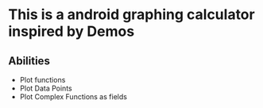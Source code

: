 # This is a android graphing calculator inspired by Demos
## Abilities
- Plot functions
- Plot Data Points
- Plot Complex Functions as fields